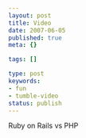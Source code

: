 ```yaml
---
layout: post
title: Video
date: 2007-06-05
published: true
meta: {}

tags: []

type: post
keywords:
- fun
- tumble-video
status: publish
---
```



Ruby on Rails vs PHP

